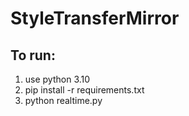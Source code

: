 # StyleTransferMirror

## To run:

1. use python 3.10
1. pip install -r requirements.txt
1. python realtime.py